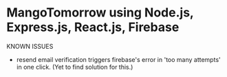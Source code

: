 # MangoTomorrow using Node.js, Express.js, React.js, Firebase

KNOWN ISSUES

- resend email verification triggers firebase's error in 'too many attempts' in one click. (Yet to find solution for this.)
